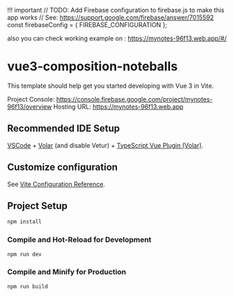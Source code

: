 !!! important
// TODO: Add Firebase configuration to firebase.js to make this app works
// See: https://support.google.com/firebase/answer/7015592
const firebaseConfig = {
    FIREBASE_CONFIGURATION
};

also you can check working example on : https://mynotes-96f13.web.app/#/





# vue3-composition-noteballs

This template should help get you started developing with Vue 3 in Vite.

Project Console: https://console.firebase.google.com/project/mynotes-96f13/overview
Hosting URL: https://mynotes-96f13.web.app
## Recommended IDE Setup

[VSCode](https://code.visualstudio.com/) + [Volar](https://marketplace.visualstudio.com/items?itemName=Vue.volar) (and disable Vetur) + [TypeScript Vue Plugin (Volar)](https://marketplace.visualstudio.com/items?itemName=Vue.vscode-typescript-vue-plugin).

## Customize configuration

See [Vite Configuration Reference](https://vitejs.dev/config/).

## Project Setup

```sh
npm install
```

### Compile and Hot-Reload for Development

```sh
npm run dev
```

### Compile and Minify for Production

```sh
npm run build
```
